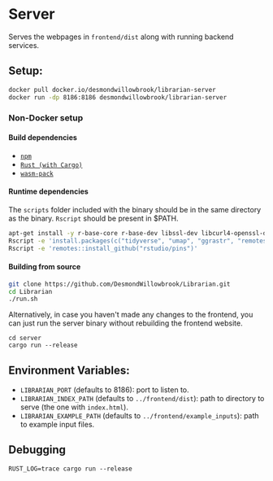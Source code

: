# Server
Serves the webpages in `frontend/dist` along with running backend services.

## Setup:

```bash
docker pull docker.io/desmondwillowbrook/librarian-server
docker run -dp 8186:8186 desmondwillowbrook/librarian-server
```

### Non-Docker setup

#### Build dependencies
- [`npm`](https://www.npmjs.com/get-npm)
- [`Rust (with Cargo)`](https://www.rust-lang.org/) 
- [`wasm-pack`](https://rustwasm.github.io/wasm-pack/installer/)

#### Runtime dependencies
The `scripts` folder included with the binary should be in the same directory as the binary. `Rscript` should be present in $PATH.

```bash
apt-get install -y r-base-core r-base-dev libssl-dev libcurl4-openssl-dev libxml2-dev
Rscript -e 'install.packages(c("tidyverse", "umap", "ggrastr", "remotes", "rmarkdown"))' 
Rscript -e 'remotes::install_github("rstudio/pins")'
```

#### Building from source

```bash
git clone https://github.com/DesmondWillowbrook/Librarian.git
cd Librarian
./run.sh
```

Alternatively, in case you haven't made any changes to the frontend, you can just run the server binary without rebuilding the frontend website.

```
cd server
cargo run --release
```

## Environment Variables:
- `LIBRARIAN_PORT` (defaults to 8186): port to listen to.
- `LIBRARIAN_INDEX_PATH` (defaults to `../frontend/dist`): path to directory to serve (the one with `index.html`).
- `LIBRARIAN_EXAMPLE_PATH` (defaults to `../frontend/example_inputs`): path to example input files.

## Debugging
```
RUST_LOG=trace cargo run --release
```